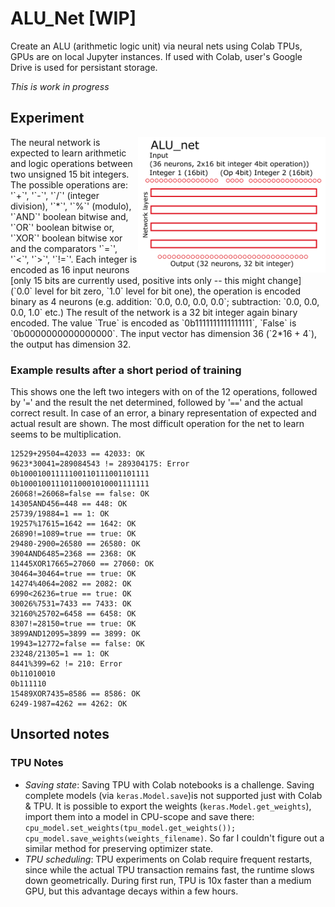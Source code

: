 # ALU_Net [WIP]
Create an ALU (arithmetic logic unit) via neural nets using Colab TPUs, GPUs are on local Jupyter instances.
If used with Colab, user's Google Drive is used for persistant storage.

_This is work in progress_

## Experiment

<img align="right" width="300" src="https://github.com/domschl/ALU_Net/blob/main/resources/ALU.png">
The neural network is expected to learn arithmetic and logic operations between two unsigned 15 bit integers. The possible operations are: '`+`', '`-`', '`/`' (integer division), '`*`', '`%`' (modulo), '`AND`' boolean bitwise and, '`OR`' boolean bitwise or, '`XOR`' boolean bitwise xor and the comparators '`=`', '`<`', '`>`', '`!=`'.
Each integer is encoded as 16 input neurons [only 15 bits are currently used, positive ints only -- this might change] (`0.0` level for bit zero, `1.0` level for bit one), the operation is encoded binary as 4 neurons (e.g. addition: `0.0, 0.0, 0.0, 0.0`; subtraction: `0.0, 0.0, 0.0, 1.0` etc.)
The result of the network is a 32 bit integer again binary encoded. The value `True` is encoded as `0b1111111111111111`, `False` is `0b0000000000000000`.
The input vector has dimension 36 (`2*16 + 4`), the output has dimension 32.

### Example results after a short period of training

This shows one the left two integers with on of the 12 operations, followed by '`=`' and the result the net determined,
followed by '`==`' and the actual correct result. In case of an error, a binary representation of expected and actual 
result are shown.
The most difficult operation for the net to learn seems to be multiplication.
```
12529+29504=42033 == 42033: OK
9623*30041=289084543 != 289304175: Error
0b10001001111100110111001101111
0b10001001110110001010001111111
26068!=26068=false == false: OK
14305AND456=448 == 448: OK
25739/19884=1 == 1: OK
19257%17615=1642 == 1642: OK
26890!=1089=true == true: OK
29480-2900=26580 == 26580: OK
3904AND6485=2368 == 2368: OK
11445XOR17665=27060 == 27060: OK
30464=30464=true == true: OK
14274%4064=2082 == 2082: OK
6990<26236=true == true: OK
30026%7531=7433 == 7433: OK
32160%25702=6458 == 6458: OK
8307!=28150=true == true: OK
3899AND12095=3899 == 3899: OK
19943=12772=false == false: OK
23248/21305=1 == 1: OK
8441%399=62 != 210: Error
0b11010010
0b111110
15489XOR7435=8586 == 8586: OK
6249-1987=4262 == 4262: OK
```

## Unsorted notes

### TPU Notes

- *Saving state*: Saving TPU with Colab notebooks is a challenge. Saving complete models (via `keras.Model.save`)is not supported just with Colab & TPU. It is possible to export the weights (`keras.Model.get_weights`), import them into a model in CPU-scope and save there: `cpu_model.set_weights(tpu_model.get_weights()); cpu_model.save_weights(weights_filename)`. So far I couldn't figure out a similar method for preserving optimizer state.
- *TPU scheduling*: TPU experiments on Colab require frequent restarts, since while the actual TPU transaction remains fast, the runtime slows down geometrically. During first run, TPU is 10x faster than a medium GPU, but this advantage decays within a few hours.
